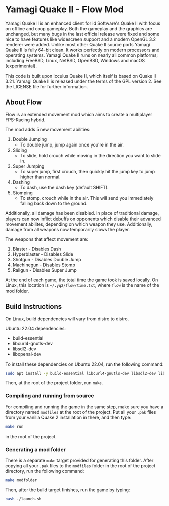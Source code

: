 # Yamagi Quake II - Flow Mod

Yamagi Quake II is an enhanced client for id Software's Quake
II with focus on offline and coop gameplay. Both the gameplay and the graphics
are unchanged, but many bugs in the last official release were fixed and some
nice to have features like widescreen support and a modern OpenGL 3.2 renderer
were added. Unlike most other Quake II source ports Yamagi Quake II is fully 64-bit
clean. It works perfectly on modern processors and operating systems. Yamagi
Quake II runs on nearly all common platforms; including FreeBSD, Linux, NetBSD,
OpenBSD, Windows and macOS (experimental).

This code is built upon Icculus Quake II, which itself is based on Quake II
3.21. Yamagi Quake II is released under the terms of the GPL version 2. See the
LICENSE file for further information.

## About Flow
Flow is an extended movement mod which aims to create a multiplayer FPS-Racing 
hybrid.

The mod adds 5 new movement abilities:

1. Double Jumping
    - To double jump, jump again once you're in the air.
2. Sliding
    - To slide, hold crouch while moving in the direction you want to slide in.
3. Super Jumping
    - To super jump, first crouch, then quickly hit the jump key to jump higher than normal.
4. Dashing
    - To dash, use the dash key (default SHIFT).
5. Stomping
    - To stomp, crouch while in the air. This will send you immediately falling back down to the ground.

Additionally, all damage has been disabled. In place of traditional damage, players
can now inflict debuffs on opponents which disable their advanced movement abilites,
depending on which weapon they use. Additionally, damage from all weapons now temporarily 
slows the player.

The weapons that affect movement are:

1. Blaster - Disables Dash
2. Hyperblaster - Disables Slide
3. Shotgun - Disables Double Jump
4. Machinegun - Disables Stomp
5. Railgun - Disables Super Jump

At the end of each game, the total time the game took is saved locally. On Linux,
this location is `~/.yq2/flow/time.txt`, where `flow` is the name of the mod folder.

## Build Instructions
On Linux, build dependencies will vary from distro to distro.

Ubuntu 22.04 dependencies:
- build-essential
- libcurl4-gnutls-dev
- libsdl2-dev
- libopenal-dev

To install these dependencies on Ubuntu 22.04, run the following command:

```sh
sudo apt install -y build-essential libcurl4-gnutls-dev libsdl2-dev libopenal-dev 
```

Then, at the root of the project folder, run `make`.

### Compiling and running from source

For compiling and running the game in the same step, make sure you have a directory
named `modfiles` at the root of the project. Put all your `.pak` files from your vanilla
Quake 2 installation in there, and then type: 

```bash
make run
``` 

in the root of the project.

### Generating a mod folder
There is a separate `make` target provided for generating this folder. After copying all
your `.pak` files to the `modfiles` folder in the root of the project directory, run the following command:

```bash
make modfolder
```

Then, after the build target finishes, run the game by typing:

```bash
bash ./launch.sh
```
